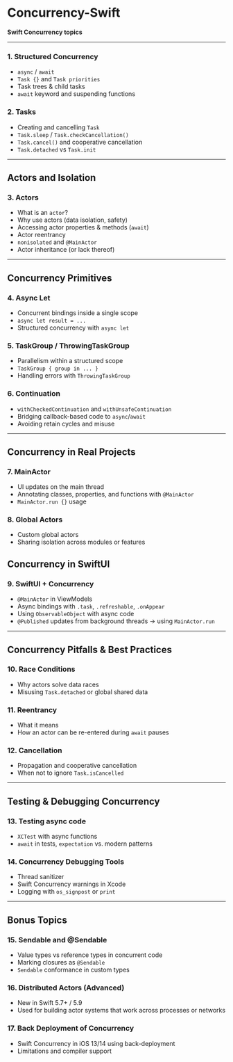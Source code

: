 # Concurrency-Swift

**Swift Concurrency topics**

---

### 1. **Structured Concurrency**

* `async` / `await`
* `Task {}` and `Task priorities`
* Task trees & child tasks
* `await` keyword and suspending functions

### 2. **Tasks**

* Creating and cancelling `Task`
* `Task.sleep` / `Task.checkCancellation()`
* `Task.cancel()` and cooperative cancellation
* `Task.detached` vs `Task.init`

---

## **Actors and Isolation**

### 3. **Actors**

* What is an `actor`?
* Why use actors (data isolation, safety)
* Accessing actor properties & methods (`await`)
* Actor reentrancy
* `nonisolated` and `@MainActor`
* Actor inheritance (or lack thereof)

---

##  **Concurrency Primitives**

### 4. **Async Let**

* Concurrent bindings inside a single scope
* `async let result = ...`
* Structured concurrency with `async let`

### 5. **TaskGroup / ThrowingTaskGroup**

* Parallelism within a structured scope
* `TaskGroup { group in ... }`
* Handling errors with `ThrowingTaskGroup`

### 6. **Continuation**

* `withCheckedContinuation` and `withUnsafeContinuation`
* Bridging callback-based code to `async`/`await`
* Avoiding retain cycles and misuse

---

## **Concurrency in Real Projects**

### 7. **MainActor**

* UI updates on the main thread
* Annotating classes, properties, and functions with `@MainActor`
* `MainActor.run {}` usage

### 8. **Global Actors**

* Custom global actors
* Sharing isolation across modules or features


##  **Concurrency in SwiftUI**

### 9. **SwiftUI + Concurrency**

* `@MainActor` in ViewModels
* Async bindings with `.task`, `.refreshable`, `.onAppear`
* Using `ObservableObject` with async code
* `@Published` updates from background threads → using `MainActor.run`

---

##  **Concurrency Pitfalls & Best Practices**

### 10. **Race Conditions**

* Why actors solve data races
* Misusing `Task.detached` or global shared data

### 11. **Reentrancy**

* What it means
* How an actor can be re-entered during `await` pauses

### 12. **Cancellation**

* Propagation and cooperative cancellation
* When not to ignore `Task.isCancelled`

---

##  **Testing & Debugging Concurrency**

### 13. **Testing async code**

* `XCTest` with async functions
* `await` in tests, `expectation` vs. modern patterns

### 14. **Concurrency Debugging Tools**

* Thread sanitizer
* Swift Concurrency warnings in Xcode
* Logging with `os_signpost` or `print`

---

## Bonus Topics

### 15. **Sendable and @Sendable**

* Value types vs reference types in concurrent code
* Marking closures as `@Sendable`
* `Sendable` conformance in custom types

### 16. **Distributed Actors (Advanced)**

* New in Swift 5.7+ / 5.9
* Used for building actor systems that work across processes or networks

### 17. **Back Deployment of Concurrency**

* Swift Concurrency in iOS 13/14 using back-deployment
* Limitations and compiler support

 
